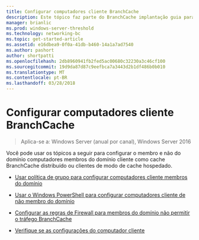 ```yaml
---
title: Configurar computadores cliente BranchCache
description: Este tópico faz parte do BranchCache implantação guia para Windows Server 2016, que demonstra como implantar BranchCache nos modos de cache hospedado e distribuídos para otimizar o uso de largura de banda WAN em filiais
manager: brianlic
ms.prod: windows-server-threshold
ms.technology: networking-bc
ms.topic: get-started-article
ms.assetid: e16dbea9-0f0a-41db-b460-14a1a7ad7540
ms.author: pashort
author: shortpatti
ms.openlocfilehash: 2db8960941fb2fed5ac00680c32230a3c46cf100
ms.sourcegitcommit: 19d9da87d87c9eefbca7a3443d2b1df486b0b010
ms.translationtype: MT
ms.contentlocale: pt-BR
ms.lasthandoff: 03/28/2018
---
```

# <a name="configure-branchcache-client-computers"></a>Configurar computadores cliente BranchCache

>Aplica-se a: Windows Server (anual por canal), Windows Server 2016

Você pode usar os tópicos a seguir para configurar o membro e não do domínio computadores membros do domínio cliente como cache BranchCache distribuído ou clientes de modo de cache hospedado.  
  
-   [Usar política de grupo para configurar computadores cliente membros do domínio](../../branchcache/deploy/Use-Group-Policy-to-Configure-Domain-Member-Client-Computers.md)  
  
-   [Usar o Windows PowerShell para configurar computadores cliente de não membro do domínio](../../branchcache/deploy/Use-Windows-PowerShell-to-Configure-Non-Domain-Member-Client-Computers.md)  
  
-   [Configurar as regras de Firewall para membros do domínio não permitir o tráfego BranchCache](../../branchcache/deploy/Configure-Firewall-Rules-for-Non-Domain-Members-to-Allow-BranchCache-Traffic.md)  
  
-   [Verifique se as configurações do computador cliente](../../branchcache/deploy/Verify-Client-Computer-Settings.md)  
  


